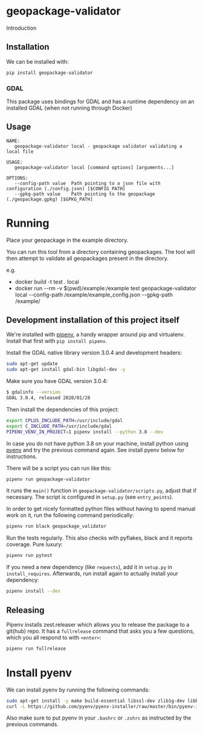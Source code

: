 # geopackage-validator
Introduction



## Installation

We can be installed with:

```bash
pip install geopackage-validator
```

### GDAL

This package uses bindings for GDAL and has a runtime dependency on an installed GDAL (when not running through Docker)

## Usage

```
NAME:
   geopackage-validator local - geopackage validator validating a local file

USAGE:
   geopackage-validator local [command options] [arguments...]

OPTIONS:
   --config-path value  Path pointing to a json file with configuration (./config.json) [$CONFIG_PATH]
   --gpkg-path value    Path pointing to the geopackage (./geopackage.gpkg) [$GPKG_PATH]
```

# Running

Place your geopackage in the example directory.

You can run this tool from a directory containing geopackages. The tool will then attempt to validate all geopackages present in the directory.

e.g.
* docker  build -t test .
local
* docker run --rm -v $(pwd)/example:/example test geopackage-validator local --config-path /example/example_config.json --gpkg-path /example/<GEOPACKAGE>


## Development installation of this project itself

We're installed with [pipenv](https://docs.pipenv.org/), a handy wrapper
around pip and virtualenv. Install that first with `pip install pipenv`.

Install the GDAL native library version 3.0.4 and development headers:

```bash
sudo apt-get update
sudo apt-get install gdal-bin libgdal-dev -y
```

Make sure you have GDAL version 3.0.4:
```bash
$ gdalinfo --version
GDAL 3.0.4, released 2020/01/28
```

Then install the dependencies of this project:
```bash
export CPLUS_INCLUDE_PATH=/usr/include/gdal
export C_INCLUDE_PATH=/usr/include/gdal
PIPENV_VENV_IN_PROJECT=1 pipenv install --python 3.8 --dev
```


In case you do not have python 3.8 on your machine, install python using 
[pyenv](https://github.com/pyenv/pyenv) and try the previous command again.
See install pyenv below for instructions. 

There will be a script you can run like this:

```bash
pipenv run geopackage-validator
```

It runs the `main()` function in `geopackage-validator/scripts.py`,
adjust that if necessary. The script is configured in `setup.py` (see
`entry_points`).

In order to get nicely formatted python files without having to spend manual
work on it, run the following command periodically:

```bash
pipenv run black geopackage_validator
```

Run the tests regularly. This also checks with pyflakes, black and it reports
coverage. Pure luxury:

```bash
pipenv run pytest
```

If you need a new dependency (like `requests`), add it in `setup.py` in
`install_requires`. Afterwards, run install again to actually install your
dependency:

```bash
pipenv install --dev
```

## Releasing 
Pipenv installs zest.releaser which allows you to release the package to a git(hub) repo. It has a 
`fullrelease` command that asks you a few questions, which you all respond to with `<enter>`:

```bash
pipenv run fullrelease
```
# Install pyenv
We can install pyenv by running the following commands: 

```bash
sudo apt-get install -y make build-essential libssl-dev zlib1g-dev libbz2-dev libreadline-dev libsqlite3-dev wget curl llvm libncurses5-dev libncursesw5-dev xz-utils tk-dev libffi-dev liblzma-dev
curl -L https://github.com/pyenv/pyenv-installer/raw/master/bin/pyenv-installer | bash
```

Also make sure to put pyenv in your `.bashrc` or `.zshrc` as instructed by the previous commands. 

